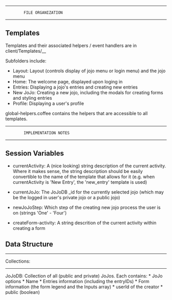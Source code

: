 -------------------------------------------
			FILE ORGANIZATION 
-------------------------------------------

Templates
---------

Templates and their associated helpers / event handlers are in client/Templates/__

Subfolders include: 

* Layout: Layout (controls display of jojo menu or login menu) and the jojo menu
* Home: The welcome page, displayed upon loging in
* Entries: Displaying a jojo's entries and creating new entries
* New JoJo: Creating a new jojo, including the modals for creating forms and styling entries
* Profile: Displaying a user's profile

global-helpers.coffee contains the helpers that are accessible to all templates.


-------------------------------------------
			IMPLEMENTATION NOTES
-------------------------------------------


Session Variables
------------------

* currentActivity: A (nice looking) string description of the current activity. Where it makes sense, the string description should be easily convertible to the name of the template that allows for it (e.g. when currentActivity is 'New Entry', the 'new_entry' template is used)

* currentJoJo: The JoJoDB _id for the currently selected jojo (which may be the logged in user's private jojo or a public jojo) 

* newJoJoStep: Which step of the creating new jojo process the user is on (strings 'One' - 'Four')

* createForm-activity: A string descrition of the current activity within creating a form


Data Structure
----------------

************

Collections:

************

JoJoDB: Collection of all (public and private) JoJos. Each contains:
	* JoJo options
	* Name
	* Entries information (including the entryIDs)
	* Form information (the form legend and the Inputs array)
	* userId of the creator
	* public (boolean)

